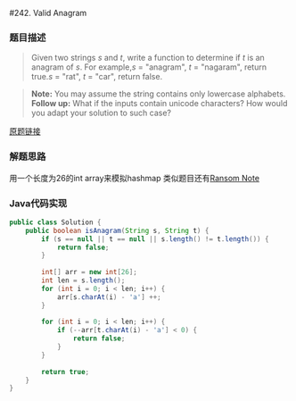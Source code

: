 #242. Valid Anagram

### 题目描述

>Given two strings *s* and *t*, write a function to determine if *t* is an anagram of *s*.
For example,*s* = "anagram", *t* = "nagaram", return true.*s* = "rat", *t* = "car", return false.

>**Note:** You may assume the string contains only lowercase alphabets.
**Follow up:** What if the inputs contain unicode characters? How would you adapt your solution to such case? 

[原题链接](https://leetcode.com/problems/valid-anagram/)

### 解题思路
用一个长度为26的int array来模拟hashmap
类似题目还有[Ransom Note](https://leetcode.com/problems/ransom-note/)
###  Java代码实现

``` java
public class Solution {
    public boolean isAnagram(String s, String t) {
        if (s == null || t == null || s.length() != t.length()) {
            return false;
        }
        
        int[] arr = new int[26];
        int len = s.length();
        for (int i = 0; i < len; i++) {
            arr[s.charAt(i) - 'a'] ++;
        }
        
        for (int i = 0; i < len; i++) {
            if (--arr[t.charAt(i) - 'a'] < 0) {
                return false;
            }
        }
        
        return true;
    }
}
```